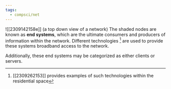 ```yaml
---
tags:
  - compsci/net
---
```

![[2309142158e]] (a top down view of a network)
The shaded nodes are known as **end systems**, which are the ultimate consumers and producers of information within the network. Different technologies [^1] are used to provide these systems broadband access to the network.

Additionally, these end systems may be categorized as either clients or servers.

[^1]: [[2309262153]] provides examples of such technologies within the residential space